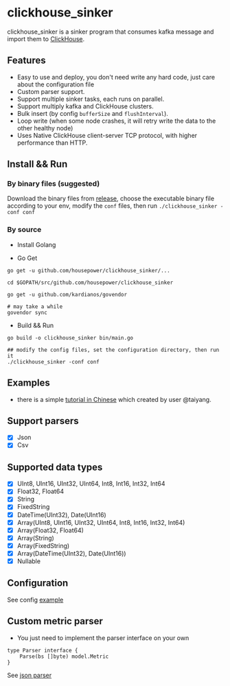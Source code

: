 # clickhouse_sinker

clickhouse_sinker is a sinker program that consumes kafka message and import them to [ClickHouse](https://clickhouse.yandex/).

## Features

* Easy to use and deploy, you don't need write any hard code, just care about the configuration file
* Custom parser support.
* Support multiple sinker tasks, each runs on parallel.
* Support multiply kafka and ClickHouse clusters.
* Bulk insert (by config `bufferSize` and `flushInterval`).
* Loop write (when some node crashes, it will retry write the data to the other healthy node)
* Uses Native ClickHouse client-server TCP protocol, with higher performance than HTTP.

## Install && Run

### By binary files (suggested)

Download the binary files from [release](https://github.com/housepower/clickhouse_sinker/releases), choose the executable binary file according to your env, modify the `conf` files, then run ` ./clickhouse_sinker -conf conf  `

### By source

* Install Golang

* Go Get

```
go get -u github.com/housepower/clickhouse_sinker/...

cd $GOPATH/src/github.com/housepower/clickhouse_sinker

go get -u github.com/kardianos/govendor

# may take a while
govendor sync
```

* Build && Run
```
go build -o clickhouse_sinker bin/main.go

## modify the config files, set the configuration directory, then run it
./clickhouse_sinker -conf conf
```

## Examples

* there is a simple [tutorial in Chinese](https://note.youdao.com/ynoteshare1/index.html?id=c4b4a84a08e2312da6c6d733a5074c7a&type=note) which created by user @taiyang.

## Support parsers

* [x] Json
* [x] Csv

## Supported data types

* [x] UInt8, UInt16, UInt32, UInt64, Int8, Int16, Int32, Int64
* [x] Float32, Float64
* [x] String
* [x] FixedString
* [x] DateTime(UInt32), Date(UInt16)
* [x] Array(UInt8, UInt16, UInt32, UInt64, Int8, Int16, Int32, Int64)
* [x] Array(Float32, Float64)
* [x] Array(String)
* [x] Array(FixedString)
* [x] Array(DateTime(UInt32), Date(UInt16))
* [x] Nullable

## Configuration

See config [example](./conf/config.json)

## Custom metric parser

* You just need to implement the parser interface on your own

```
type Parser interface {
	Parse(bs []byte) model.Metric
}
```
See [json parser](./parser/json.go)
